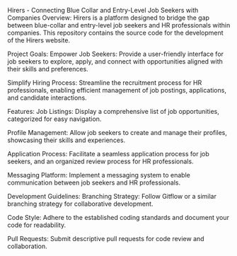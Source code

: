 Hirers - Connecting Blue Collar and Entry-Level Job Seekers with Companies
Overview:
Hirers is a platform designed to bridge the gap between blue-collar and entry-level job seekers and HR professionals within companies. This repository contains the source code for the development of the Hirers website.

Project Goals:
Empower Job Seekers: Provide a user-friendly interface for job seekers to explore, apply, and connect with opportunities aligned with their skills and preferences.

Simplify Hiring Process: Streamline the recruitment process for HR professionals, enabling efficient management of job postings, applications, and candidate interactions.

Features:
Job Listings: Display a comprehensive list of job opportunities, categorized for easy navigation.

Profile Management: Allow job seekers to create and manage their profiles, showcasing their skills and experiences.

Application Process: Facilitate a seamless application process for job seekers, and an organized review process for HR professionals.

Messaging Platform: Implement a messaging system to enable communication between job seekers and HR professionals.

Development Guidelines:
Branching Strategy: Follow Gitflow or a similar branching strategy for collaborative development.

Code Style: Adhere to the established coding standards and document your code for readability.

Pull Requests: Submit descriptive pull requests for code review and collaboration.
